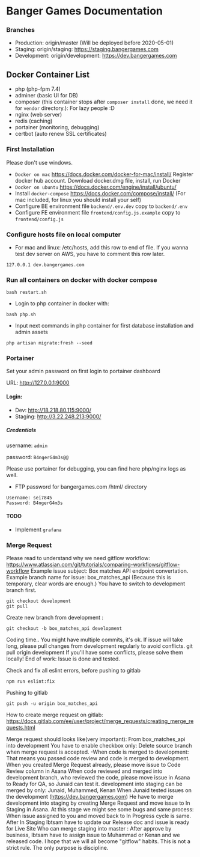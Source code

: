 # Banger Games Documentation

### Branches
- Production: origin/master (Will be deployed before 2020-05-01)
- Staging: origin/staging: https://staging.bangergames.com
- Development: origin/development: https://dev.bangergames.com


## Docker Container List
- php (php-fpm 7.4)
- adminer (basic UI for DB)
- composer (this container stops after `composer install` done, we need it for `vendor` directory.): For lazy people :D
- nginx (web server)
- redis (caching)
- portainer (monitoring, debugging)
- certbot (auto renew SSL certificates)


### First Installation
Please don't use windows.
- `Docker on mac` https://docs.docker.com/docker-for-mac/install/ Register docker hub account. Download docker.dmg file, install, run Docker
- `Docker on ubuntu` https://docs.docker.com/engine/install/ubuntu/
- Install `docker-compose` https://docs.docker.com/compose/install/ (For mac included, for linux you should install your self)
- Configure BE environment file `backend/.env.dev` copy to `backend/.env`
- Configure FE environment file `frontend/config.js.example` copy to `frontend/config.js`


### Configure hosts file on local computer
- For mac and linux: /etc/hosts, add this row to end of file. If you wanna test dev server on AWS, you have to comment this row later.
```
127.0.0.1 dev.bangergames.com
```

### Run all containers on docker with docker compose
```
bash restart.sh
```
- Login to php container in docker with:
```
bash php.sh
```
- Input next commands in php container for first database installation and admin assets
```
php artisan migrate:fresh --seed
```

### Portainer
Set your admin password on first login to portainer dashboard

URL: http://127.0.0.1:9000

#### Login:
- Dev: http://18.218.80.115:9000/
- Staging: http://3.22.248.213:9000/

##### Credentials
username: `admin`

password: `B4ngerG4m3s@@`

Please use portainer for debugging, you can find here php/nginx logs as well.

- FTP password for bangergames.com /html/ directory
```text
Username: sei7845
Password: B4ngerG4m3s
```


#### TODO
- Implement `grafana`

### Merge Request

Please read to understand why we need gitflow workflow: https://www.atlassian.com/git/tutorials/comparing-workflows/gitflow-workflow
Example issue subject: Box matches API endpoint convertation.
Example branch name for issue: box_matches_api (Because this is temporary, clear words are enough.)
You have to switch to development branch first.
```shell
git checkout development
git pull
```

Create new branch from development :
```shell
git checkout -b box_matches_api development
```
Coding time.. You might have multiple commits, it's ok. If issue will take long, please pull changes from development regularly to avoid conflicts.
git pull origin development
If you'll have some conflicts, please solve them locally!
End of work: Issue is done and tested.

Check and fix all eslint errors, before pushing to gitlab
```shell
npm run eslint:fix
```
Pushing to gitlab
```shell
git push -u origin box_matches_api
```
How to create merge request on gitlab: https://docs.gitlab.com/ee/user/project/merge_requests/creating_merge_requests.html


Merge request should looks like(very important): From box_matches_api into development
You have to enable checkbox only: Delete source branch when merge request is accepted.  -When code is merged to development: That means you passed code review and code is merged to development.
When you created Merge Request already, please move issue to Code Review column in Asana
When code reviewed and merged into development branch, who reviewed the code,  please move issue in Asana to Ready for QA, so Junaid can test it.
development into staging  can be merged by only: Junaid, Muhammed, Kenan
When Junaid tested issues on the development (https://dev.bangergames.com) He have to merge development into staging by creating Merge Request and move issue to In Staging in Asana.
At this stage we might see some bugs and same process: When issue assigned to you and moved back to In Progress cycle is same.
After In Staging Ibtsam have to update our Release doc and issue is ready for Live Site
Who can merge staging into master : After approve by business, Ibtsam have to assign issue to Muhammad or Kenan and we released code.
I hope that we will all become "gitflow" habits. This is not a strict rule. The only purpose is discipline.
